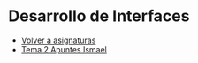 # Desarrollo de Interfaces


* [Volver a asignaturas](../../index.html)
* [Tema 2 Apuntes Ismael](./tema2_dint.html)


